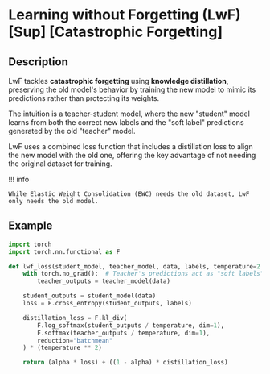 # Learning without Forgetting (LwF) [Sup] [Catastrophic Forgetting]

## Description

LwF tackles **catastrophic forgetting** using **knowledge distillation**, preserving the old model's behavior by training the new model to mimic its predictions rather than protecting its weights.

The intuition is a teacher-student model, where the new "student" model learns from both the correct new labels and the "soft label" predictions generated by the old "teacher" model.

LwF uses a combined loss function that includes a distillation loss to align the new model with the old one, offering the key advantage of not needing the original dataset for training.

!!! info

    While Elastic Weight Consolidation (EWC) needs the old dataset, LwF only needs the old model.

## Example

```python
import torch
import torch.nn.functional as F

def lwf_loss(student_model, teacher_model, data, labels, temperature=2.0, alpha=0.5):
    with torch.no_grad():  # Teacher's predictions act as "soft labels". No gradients needed
        teacher_outputs = teacher_model(data)

    student_outputs = student_model(data)
    loss = F.cross_entropy(student_outputs, labels)

    distillation_loss = F.kl_div(
        F.log_softmax(student_outputs / temperature, dim=1),
        F.softmax(teacher_outputs / temperature, dim=1),
        reduction="batchmean"
    ) * (temperature ** 2)

    return (alpha * loss) + ((1 - alpha) * distillation_loss)
```
